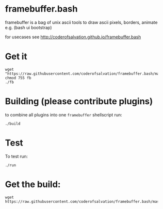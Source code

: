 framebuffer.bash
================

framebuffer is a bag of unix ascii tools to draw ascii pixels, borders, animate e.g. (bash ui bootstrap)

for usecases see http://coderofsalvation.github.io/framebuffer.bash

# Get it

    wget "https://raw.githubusercontent.com/coderofsalvation/framebuffer.bash/master/fb"
    chmod 755 fb
    ./fb

# Building (please contribute plugins)

to combine all plugins into one `framebuffer` shellscript run:

    ./build 

# Test

To test run:

    ./run 

# Get the build:

    wget https://raw.githubusercontent.com/coderofsalvation/framebuffer.bash/master/framebuffer

